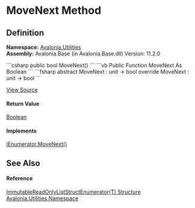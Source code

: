 # MoveNext Method




## Definition
**Namespace:** <a href="N_Avalonia_Utilities">Avalonia.Utilities</a>  
**Assembly:** Avalonia.Base (in Avalonia.Base.dll) Version: 11.2.0

<Tabs groupId="api-code-preview">
<TabItem value="csharp" label="C#">
```csharp
public bool MoveNext()
```
</TabItem>
<TabItem value="vb" label="VB">
```vb
Public Function MoveNext As Boolean
```
</TabItem>
<TabItem value="fsharp" label="F#">
```fsharp
abstract MoveNext : unit -> bool 
override MoveNext : unit -> bool 
```
</TabItem>
</Tabs>



<a href="https://github.com/AvaloniaUI/Avalonia/tree/master/src/Avalonia.Base/Utilities/ImmutableReadOnlyListStructEnumerator.cs#L27" title="View the source code">View Source</a>



#### Return Value
<a href="https://learn.microsoft.com/dotnet/api/system.boolean" target="_blank" rel="noopener noreferrer">Boolean</a>

#### Implements
<a href="https://learn.microsoft.com/dotnet/api/system.collections.ienumerator.movenext" target="_blank" rel="noopener noreferrer">IEnumerator.MoveNext()</a>  


## See Also


#### Reference
<a href="T_Avalonia_Utilities_ImmutableReadOnlyListStructEnumerator_1">ImmutableReadOnlyListStructEnumerator(T) Structure</a>  
<a href="N_Avalonia_Utilities">Avalonia.Utilities Namespace</a>  

